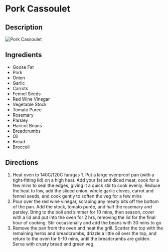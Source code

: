 # Pork Cassoulet

## Description
![Pork Cassoulet](https://www.themealdb.com/images/media/meals/wxuvuv1511299147.jpg "Pork Cassoulet")

## Ingredients
- Goose Fat
- Pork
- Onion
- Garlic
- Carrots
- Fennel Seeds
- Red Wine Vinegar
- Vegetable Stock
- Tomato Puree
- Rosemary
- Parsley
- Haricot Beans
- Breadcrumbs
- Oil
- Bread
- Broccoli

## Directions
1. Heat oven to 140C/120C fan/gas 1. Put a large ovenproof pan (with a tight-fitting lid) on a high heat. Add your fat and diced meat, cook for a few mins to seal the edges, giving it a quick stir to cook evenly. Reduce the heat to low, add the sliced onion, whole garlic cloves, carrot and fennel seeds, and cook gently to soften the veg for a few mins
2. Pour over the red wine vinegar, scraping any meaty bits off the bottom of the pan. Add the stock, tomato purée, and half the rosemary and parsley. Bring to the boil and simmer for 10 mins, then season, cover with a lid and put into the oven for 2 hrs, removing the lid for the final hour of cooking. Stir occasionally and add the beans with 30 mins to go
3. Remove the pan from the oven and heat the grill. Scatter the top with the remaining herbs and breadcrumbs, drizzle a little oil over the top, and return to the oven for 5-10 mins, until the breadcrumbs are golden. Serve with crusty bread and green veg.
